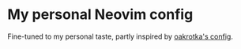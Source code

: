 # My personal Neovim config

Fine-tuned to my personal taste, partly inspired by [oakrotka's config](https://github.com/oakrotka/dotfiles/tree/main/config/nvim). 
